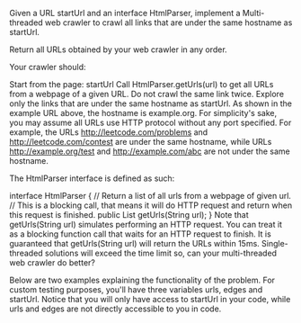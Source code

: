 Given a URL startUrl and an interface HtmlParser, implement a Multi-threaded web crawler to crawl all links that are under the same hostname as startUrl.

Return all URLs obtained by your web crawler in any order.

Your crawler should:

Start from the page: startUrl
Call HtmlParser.getUrls(url) to get all URLs from a webpage of a given URL.
Do not crawl the same link twice.
Explore only the links that are under the same hostname as startUrl.
As shown in the example URL above, the hostname is example.org. For simplicity's sake, you may assume all URLs use HTTP protocol without any port specified. For example, the URLs http://leetcode.com/problems and http://leetcode.com/contest are under the same hostname, while URLs http://example.org/test and http://example.com/abc are not under the same hostname.

The HtmlParser interface is defined as such:

interface HtmlParser {
// Return a list of all urls from a webpage of given url.
// This is a blocking call, that means it will do HTTP request and return when this request is finished.
public List<String> getUrls(String url);
}
Note that getUrls(String url) simulates performing an HTTP request. You can treat it as a blocking function call that waits for an HTTP request to finish. It is guaranteed that getUrls(String url) will return the URLs within 15ms. Single-threaded solutions will exceed the time limit so, can your multi-threaded web crawler do better?

Below are two examples explaining the functionality of the problem. For custom testing purposes, you'll have three variables urls, edges and startUrl. Notice that you will only have access to startUrl in your code, while urls and edges are not directly accessible to you in code.

